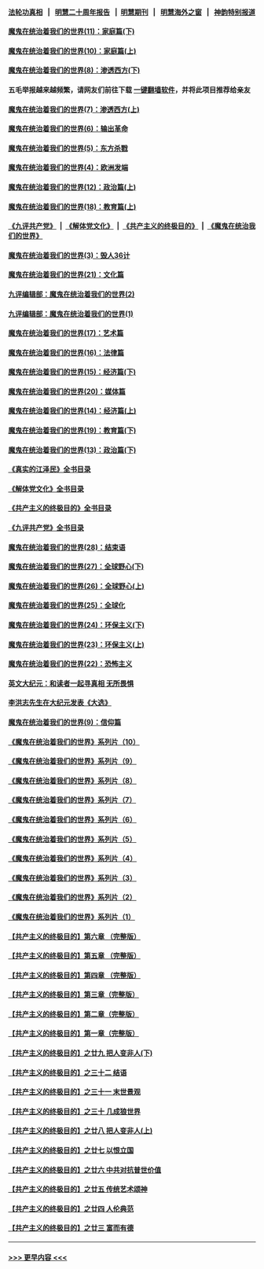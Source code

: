 #### [法轮功真相](https://github.com/gfw-breaker/truth/blob/master/README.md?t=0) &nbsp;&nbsp;|&nbsp;&nbsp; [明慧二十周年报告](https://github.com/gfw-breaker/mh-reports/blob/master/README.md?t=0) &nbsp;&nbsp;|&nbsp;&nbsp;[明慧期刊](https://github.com/gfw-breaker/mh-qikan) &nbsp;&nbsp;|&nbsp;&nbsp; [明慧海外之窗](https://github.com/gfw-breaker/mh-news/blob/master/README.md?t=0) &nbsp;&nbsp;|&nbsp;&nbsp; [神韵特别报道](https://github.com/gfw-breaker/mh-news/blob/master/shenyun.md?t=0)
#### [魔鬼在统治着我们的世界(11)：家庭篇(下)](../pages/nsc422/n10440961.md?t=12141150) 
#### [魔鬼在统治着我们的世界(10)：家庭篇(上)](../pages/nsc422/n10435448.md?t=12141150) 
#### [魔鬼在统治着我们的世界(8)：渗透西方(下)](../pages/nsc422/n10429603.md?t=12141150) 
#### 五毛举报越来越频繁，请网友们前往下载 [一键翻墙软件](https://github.com/gfw-breaker/ssr-accounts)，并将此项目推荐给亲友
#### [魔鬼在统治着我们的世界(7)：渗透西方(上)](../pages/nsc422/n10426013.md?t=12141150) 
#### [魔鬼在统治着我们的世界(6)：输出革命](../pages/nsc422/n10421536.md?t=12141150) 
#### [魔鬼在统治着我们的世界(5)：东方杀戮](../pages/nsc422/n10417707.md?t=12141150) 
#### [魔鬼在统治着我们的世界(4)：欧洲发端](../pages/nsc422/n10414890.md?t=12141150) 
#### [魔鬼在统治着我们的世界(12)：政治篇(上)](../pages/nsc422/n10444576.md?t=12141150) 
#### [魔鬼在统治着我们的世界(18)：教育篇(上)](../pages/nsc422/n10526970.md?t=12141150) 
#### [《九评共产党》](https://github.com/begood0513/9ping.md/blob/master/README.md) &nbsp;|&nbsp; [《解体党文化》](../../../../jtdwh.md/blob/master/README.md)  &nbsp;|&nbsp; [《共产主义的终极目的》](../../../../gczydzjmd.md/blob/master/README.md) &nbsp;|&nbsp; [《魔鬼在统治我们的世界》](../../../../mgztzwmdsj.md/blob/master/README.md) 
#### [魔鬼在统治着我们的世界(3)：毁人36计](../pages/nsc422/n10411583.md?t=12141150) 
#### [魔鬼在统治着我们的世界(21)：文化篇](../pages/nsc422/n10597706.md?t=12141150) 
#### [九评编辑部：魔鬼在统治着我们的世界(2)](../pages/nsc422/n10410036.md?t=12141150) 
#### [九评编辑部：魔鬼在统治着我们的世界(1)](../pages/nsc422/n10406825.md?t=12141150) 
#### [魔鬼在统治着我们的世界(17)：艺术篇](../pages/nsc422/n10499093.md?t=12141150) 
#### [魔鬼在统治着我们的世界(16)：法律篇](../pages/nsc422/n10485969.md?t=12141150) 
#### [魔鬼在统治着我们的世界(15)：经济篇(下)](../pages/nsc422/n10469975.md?t=12141150) 
#### [魔鬼在统治着我们的世界(20)：媒体篇](../pages/nsc422/n10586579.md?t=12141150) 
#### [魔鬼在统治着我们的世界(14)：经济篇(上)](../pages/nsc422/n10457370.md?t=12141150) 
#### [魔鬼在统治着我们的世界(19)：教育篇(下)](../pages/nsc422/n10564808.md?t=12141150) 
#### [魔鬼在统治着我们的世界(13)：政治篇(下)](../pages/nsc422/n10448270.md?t=12141150) 
#### [《真实的江泽民》全书目录](../pages/nsc422/n13721399.md?t=12141150) 
#### [《解体党文化》全书目录](../pages/nsc422/n13721157.md?t=12141150) 
#### [《共产主义的终极目的》全书目录](../pages/nsc422/n13721048.md?t=12141150) 
#### [《九评共产党》全书目录](../pages/nsc422/n13708085.md?t=12141150) 
#### [魔鬼在统治着我们的世界(28)：结束语](../pages/nsc422/n10936246.md?t=12141150) 
#### [魔鬼在统治着我们的世界(27)：全球野心(下)](../pages/nsc422/n10928319.md?t=12141150) 
#### [魔鬼在统治着我们的世界(26)：全球野心(上)](../pages/nsc422/n10900318.md?t=12141150) 
#### [魔鬼在统治着我们的世界(25)：全球化](../pages/nsc422/n10788205.md?t=12141150) 
#### [魔鬼在统治着我们的世界(24)：环保主义(下)](../pages/nsc422/n10695307.md?t=12141150) 
#### [魔鬼在统治着我们的世界(23)：环保主义(上)](../pages/nsc422/n10688613.md?t=12141150) 
#### [魔鬼在统治着我们的世界(22)：恐怖主义](../pages/nsc422/n10614727.md?t=12141150) 
#### [英文大纪元：和读者一起寻真相 无所畏惧](../pages/nsc422/n12542027.md?t=12141150) 
#### [李洪志先生在大纪元发表《大选》](../pages/nsc422/n12534746.md?t=12141150) 
#### [魔鬼在统治着我们的世界(9)：信仰篇](../pages/nsc422/n10432159.md?t=12141150) 
#### [《魔鬼在统治着我们的世界》系列片（10）](../pages/nsc422/n12292670.md?t=12141150) 
#### [《魔鬼在统治着我们的世界》系列片（9）](../pages/nsc422/n12290859.md?t=12141150) 
#### [《魔鬼在统治着我们的世界》系列片（8）](../pages/nsc422/n12287445.md?t=12141150) 
#### [《魔鬼在统治着我们的世界》系列片（7）](../pages/nsc422/n12283425.md?t=12141150) 
#### [《魔鬼在统治着我们的世界》系列片（6）](../pages/nsc422/n12282314.md?t=12141150) 
#### [《魔鬼在统治着我们的世界》系列片（5）](../pages/nsc422/n12281419.md?t=12141150) 
#### [《魔鬼在统治着我们的世界》系列片（4）](../pages/nsc422/n12274024.md?t=12141150) 
#### [《魔鬼在统治着我们的世界》系列片（3）](../pages/nsc422/n12271322.md?t=12141150) 
#### [《魔鬼在统治着我们的世界》系列片（2）](../pages/nsc422/n12269049.md?t=12141150) 
#### [《魔鬼在统治着我们的世界》系列片（1）](../pages/nsc422/n12267575.md?t=12141150) 
#### [【共产主义的终极目的】第六章 （完整版）](../pages/nsc422/n11428913.md?t=12141150) 
#### [【共产主义的终极目的】第五章 （完整版）](../pages/nsc422/n11428912.md?t=12141150) 
#### [【共产主义的终极目的】第四章 （完整版）](../pages/nsc422/n11428907.md?t=12141150) 
#### [【共产主义的终极目的】第三章（完整版）](../pages/nsc422/n11428848.md?t=12141150) 
#### [【共产主义的终极目的】第二章（完整版）](../pages/nsc422/n11428831.md?t=12141150) 
#### [【共产主义的终极目的】第一章（完整版）](../pages/nsc422/n11417651.md?t=12141150) 
#### [【共产主义的终极目的】之廿九 把人变非人(下)](../pages/nsc422/n11344140.md?t=12141150) 
#### [【共产主义的终极目的】之三十二 结语](../pages/nsc422/n11360535.md?t=12141150) 
#### [【共产主义的终极目的】之三十一 末世景观](../pages/nsc422/n11351129.md?t=12141150) 
#### [【共产主义的终极目的】之三十 几成狼世界](../pages/nsc422/n11348280.md?t=12141150) 
#### [【共产主义的终极目的】之廿八 把人变非人(上)](../pages/nsc422/n11340492.md?t=12141150) 
#### [【共产主义的终极目的】之廿七 以恨立国](../pages/nsc422/n11336944.md?t=12141150) 
#### [【共产主义的终极目的】之廿六 中共对抗普世价值](../pages/nsc422/n11324785.md?t=12141150) 
#### [【共产主义的终极目的】之廿五 传统艺术颂神](../pages/nsc422/n11296396.md?t=12141150) 
#### [【共产主义的终极目的】之廿四 人伦典范](../pages/nsc422/n11296397.md?t=12141150) 
#### [【共产主义的终极目的】之廿三 富而有德](../pages/nsc422/n11283598.md?t=12141150) 

----
#### [ >>> 更早内容 <<< ](../indexes/nsc422-earlier.md)
